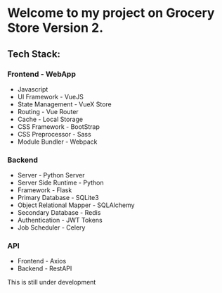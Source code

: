 # Welcome to my project on Grocery Store Version 2.

## Tech Stack:

### Frontend - WebApp
* Javascript
* UI Framework - VueJS
* State Management - VueX Store
* Routing - Vue Router
* Cache - Local Storage
* CSS Framework - BootStrap
* CSS Preprocessor - Sass
* Module Bundler - Webpack

### Backend
* Server - Python Server
* Server Side Runtime - Python
* Framework - Flask
* Primary Database - SQLite3
* Object Relational Mapper - SQLAlchemy
* Secondary Database - Redis
* Authentication - JWT Tokens
* Job Scheduler - Celery

### API
* Frontend - Axios
* Backend - RestAPI

This is still under development
